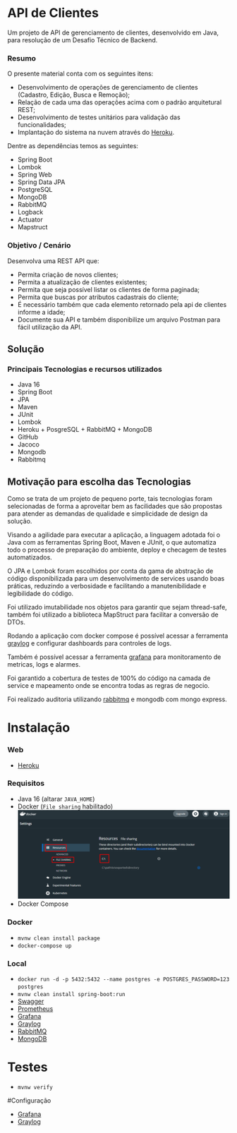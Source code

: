 # API de Clientes
Um projeto de API de gerenciamento de clientes, desenvolvido em Java, para resolução de um Desafio Técnico de Backend.

### Resumo
O presente material conta com os seguintes itens:
* Desenvolvimento de operações de gerenciamento de clientes (Cadastro, Edição, Busca e Remoção);
* Relação de cada uma das operações acima com o padrão arquitetural REST;
* Desenvolvimento de testes unitários para validação das funcionalidades;
* Implantação do sistema na nuvem através do [Heroku](https://builders-client-api.herokuapp.com/api/client/swagger-ui).

Dentre as dependências temos as seguintes:
* Spring Boot
* Lombok 
* Spring Web
* Spring Data JPA
* PostgreSQL
* MongoDB
* RabbitMQ  
* Logback
* Actuator
* Mapstruct

### Objetivo / Cenário
Desenvolva uma REST API que:

- Permita criação de novos clientes;
- Permita a atualização de clientes existentes;
- Permita que seja possível listar os clientes de forma paginada;
- Permita que buscas por atributos cadastrais do cliente;
- É necessário também que cada elemento retornado pela api de clientes informe a idade;
- Documente sua API e também disponibilize um arquivo Postman para fácil utilização da API.

## Solução
### Principais Tecnologias e recursos utilizados
* Java 16
* Spring Boot
* JPA
* Maven
* JUnit
* Lombok
* Heroku + PosgreSQL + RabbitMQ + MongoDB
* GitHub
* Jacoco
* Mongodb
* Rabbitmq

## Motivação para escolha das Tecnologias
Como se trata de um projeto de pequeno porte, tais tecnologias foram selecionadas de forma a aproveitar bem as facilidades que são propostas para atender as demandas de qualidade e simplicidade de design da solução.

Visando a agilidade para executar a aplicação, a linguagem adotada foi o Java com as ferramentas Spring Boot, Maven e JUnit, o que automatiza todo o processo de preparação do ambiente, deploy e checagem de testes automatizados.

O JPA e Lombok foram escolhidos por conta da gama de abstração de código disponibilizada para um desenvolvimento de services usando boas práticas, reduzindo a verbosidade e facilitando a manutenibilidade e legibilidade do código.

Foi utilizado imutabilidade nos objetos para garantir que sejam thread-safe, também foi utilizado a biblioteca MapStruct para facilitar a conversão de DTOs.

Rodando a aplicação com docker compose é possível acessar a ferramenta [graylog](http://localhost:9000/) e configurar dashboards para controles de logs.

Também é possível acessar a ferramenta [grafana](http://localhost:3000) para monitoramento de metricas, logs e alarmes.

Foi garantido a cobertura de testes de 100% do código na camada de service e mapeamento onde se encontra todas as regras de negocio.

Foi realizado auditoria utilizando [rabbitmq](http://localhost:15672) e mongodb com mongo express.

# Instalação

### Web

- [Heroku](https://builders-client-api.herokuapp.com/api/client/swagger-ui)

### Requisitos

- Java 16 (altarar `JAVA_HOME`)
- Docker (`File sharing` habilitado)
  ![img.png](documentacao/docker/img.png)
- Docker Compose 

### Docker

- `mvnw clean install package`
- `docker-compose up`

### Local

- `docker run -d -p 5432:5432 --name postgres -e POSTGRES_PASSWORD=123 postgres`
- `mvnw clean install spring-boot:run`
- [Swagger](http://localhost:8090/api/client/swagger-ui/)
- [Prometheus](http://localhost:9090)
- [Grafana](http://localhost:3000)
- [Graylog](http://localhost:9000)
- [RabbitMQ](http://localhost:15672)
- [MongoDB](http://localhost:8081)

# Testes
- `mvnw verify`

#Configuração

- [Grafana](documentacao/grafana/README.md)
- [Graylog](documentacao/graylog/README.md)